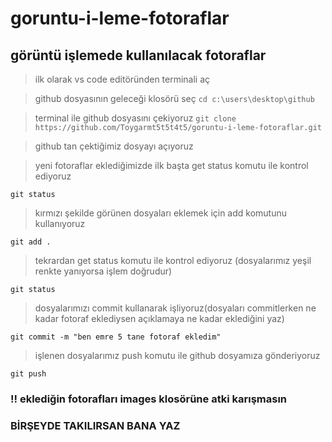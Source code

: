 # goruntu-i-leme-fotoraflar

## görüntü işlemede kullanılacak fotoraflar

> ilk olarak vs code editöründen terminali aç

>github dosyasının geleceği klosörü seç 
`cd c:\users\desktop\github`

> terminal ile github dosyasını çekiyoruz
`git clone https://github.com/Toygarmt5t5t4t5/goruntu-i-leme-fotoraflar.git`

>github tan çektiğimiz dosyayı açıyoruz

>yeni fotoraflar eklediğimizde ilk başta get status komutu ile kontrol ediyoruz

`git status`

>kırmızı şekilde görünen dosyaları eklemek için add komutunu kullanıyoruz

`git add .`

>tekrardan get status komutu ile kontrol ediyoruz (dosyalarımız yeşil renkte yanıyorsa işlem doğrudur)

`git status`

>dosyalarımızı commit kullanarak işliyoruz(dosyaları commitlerken ne kadar fotoraf eklediysen açıklamaya ne kadar eklediğini yaz)

`git commit -m "ben emre 5 tane fotoraf ekledim"`

>işlenen dosyalarımız push komutu ile github dosyamıza gönderiyoruz

`git push`

### !! eklediğin fotorafları images klosörüne atki karışmasın
### BİRŞEYDE TAKILIRSAN BANA YAZ 

